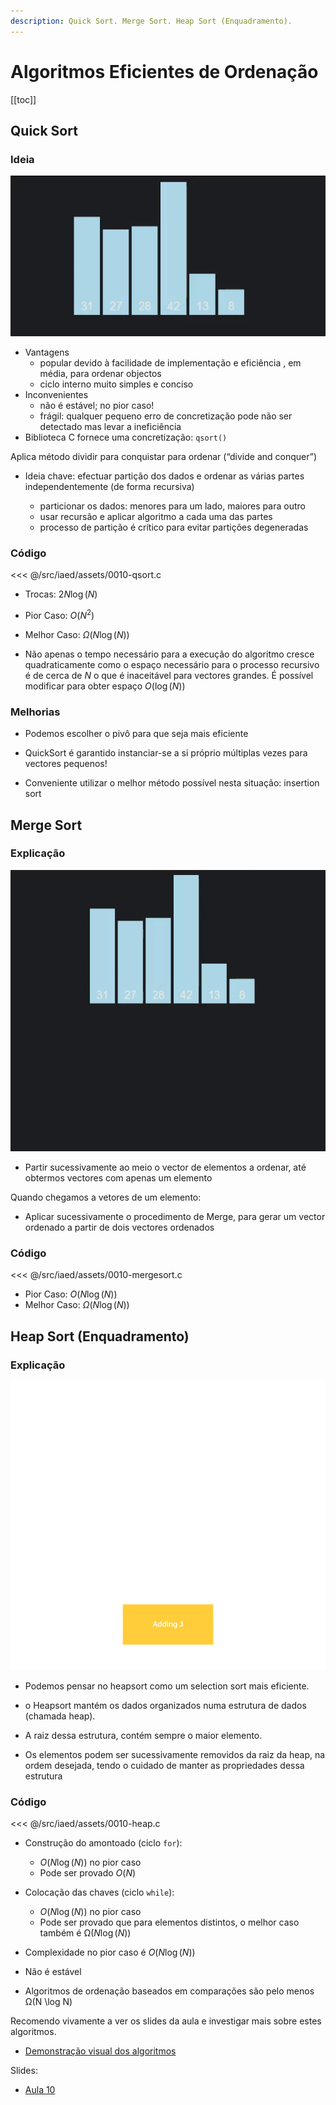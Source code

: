 ```yaml
---
description: Quick Sort. Merge Sort. Heap Sort (Enquadramento).
---
```


# Algoritmos Eficientes de Ordenação

[[toc]]

## Quick Sort

### Ideia

![Quick Sort](./assets/0010-qsort.gif)

- Vantagens
  - popular devido à facilidade de implementação e eficiência
    , em média, para ordenar objectos
  - ciclo interno muito simples e conciso
- Inconvenientes
  - não é estável; no pior caso!
  - frágil: qualquer pequeno erro de concretização pode não ser
    detectado mas levar a ineficiência
- Biblioteca C fornece uma concretização: `qsort()`

Aplica método dividir para conquistar para ordenar
(“divide and conquer”)

- Ideia chave: efectuar partição dos dados e ordenar as
  várias partes independentemente (de forma recursiva)

  - particionar os dados: menores para um lado, maiores para outro
  - usar recursão e aplicar algoritmo a cada uma das partes
  - processo de partição é crítico para evitar partições degeneradas

### Código

<<< @/src/iaed/assets/0010-qsort.c

- Trocas: $2N \log (N)$
- Pior Caso: $O(N^2)$
- Melhor Caso: $\Omega(N \log (N))$

- Não apenas o tempo necessário para a execução do
  algoritmo cresce quadraticamente como o espaço
  necessário para o processo recursivo é de cerca de $N$ o
  que é inaceitável para vectores grandes. É possível
  modificar para obter espaço $O(\log (N))$

### Melhorias

- Podemos escolher o pivô para que seja mais eficiente

- QuickSort é garantido instanciar-se a si próprio múltiplas
  vezes para vectores pequenos!
- Conveniente utilizar o melhor método possível nesta
  situação: insertion sort

## Merge Sort

### Explicação

![Merge](./assets/0010-merge-sort.gif)

- Partir sucessivamente ao
  meio o vector de
  elementos a ordenar,
  até obtermos vectores
  com apenas um elemento

Quando chegamos a vetores de um elemento:

- Aplicar sucessivamente o
  procedimento de Merge,
  para gerar um vector
  ordenado a partir de dois
  vectores ordenados

### Código

<<< @/src/iaed/assets/0010-mergesort.c

- Pior Caso: $O(N \log (N))$
- Melhor Caso: $\Omega(N \log (N))$

## Heap Sort (Enquadramento)

### Explicação

![Merge](./assets/0010-heap.gif)

- Podemos pensar no heapsort como um selection sort
  mais eficiente.

- o Heapsort mantém os dados organizados
  numa estrutura de dados (chamada heap).
- A raiz dessa estrutura, contém sempre
  o maior elemento.
- Os elementos podem ser sucessivamente removidos
  da raiz da heap, na ordem desejada, tendo o cuidado
  de manter as propriedades dessa estrutura

### Código

<<< @/src/iaed/assets/0010-heap.c

- Construção do amontoado (ciclo `for`):
  - $O(N \log (N))$ no pior caso
  - Pode ser provado $O(N)$
- Colocação das chaves (ciclo `while`):
  - $O(N \log (N))$ no pior caso
  - Pode ser provado que para elementos distintos, o melhor caso
    também é Ω$(N \log (N))$
- Complexidade no pior caso é $O(N \log (N))$
- Não é estável

- Algoritmos de ordenação baseados em comparações
  são pelo menos Ω(N \log N)

Recomendo vivamente a ver os slides da aula e investigar mais sobre estes algoritmos.

- [Demonstração visual dos algoritmos](https://gonque.github.io/sorting-algos/)

Slides:

- [Aula 10](https://drive.google.com/file/d/15_1rxryl8zCLxsx8h-95sZ_LmzTpJRXk/view?usp=sharing)
